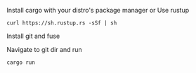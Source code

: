 Install cargo with your distro's package manager
or
Use rustup
```
curl https://sh.rustup.rs -sSf | sh
```

Install git and fuse

Navigate to git dir and run
```
cargo run
```
